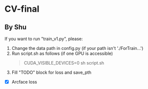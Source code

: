 # CV-final

## By Shu
If you want to run "train_v1.py", please:
  1. Change the data path in config.py (if your path isn't './ForTrain...')
  2. Run script.sh as follows (if one GPU is accessible)
     > CUDA_VISIBLE_DEVICES=0 sh script.sh
  3. Fill "TODO" block for loss and save_pth
  -[x] Arcface loss
    
